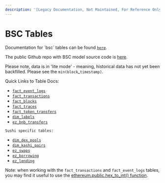 ```yaml
---
description: '[Legacy Documentation, Not Maintained, For Reference Only]'
---
```


# BSC Tables

Documentation for \`bsc\` tables can be found [`here`](https://flipsidecrypto.github.io/bsc-models/#!/overview).

The public Github repo with BSC model source code is [here](https://github.com/FlipsideCrypto/bsc-models).

Please note, data is in 'lite mode' - meaning, historical data has not yet been backfilled. Please see the `min(block`\_`timestamp)`.&#x20;

Quick Links to Table Docs:

* [`fact_event_logs`](https://flipsidecrypto.github.io/bsc-models/#!/model/model.bsc\_models.core\_\_fact\_event\_logs)
* [`fact_transactions`](https://flipsidecrypto.github.io/bsc-models/#!/model/model.bsc\_models.core\_\_fact\_transactions)
* [`fact_blocks`](https://flipsidecrypto.github.io/bsc-models/#!/model/model.bsc\_models.core\_\_fact\_blocks)
* [`fact_traces`](https://flipsidecrypto.github.io/bsc-models/#!/model/model.bsc\_models.core\_\_fact\_traces)
* [`fact_token_transfers`](https://flipsidecrypto.github.io/bsc-models/#!/model/model.bsc\_models.core\_\_fact\_token\_transfers)
* [`dim_labels`](https://flipsidecrypto.github.io/bsc-models/#!/model/model.bsc\_models.core\_\_dim\_labels)
* [`ez_bnb_transfers`](https://flipsidecrypto.github.io/bsc-models/#!/model/model.bsc\_models.core\_\_ez\_bnb\_transfers)

`Sushi specific tables:`

* [`dim_dex_pools`](https://flipsidecrypto.github.io/bsc-models/#!/model/model.bsc\_models.sushi\_\_dim\_dex\_pools)
* [`dim_kashi_pairs`](https://cloud.getdbt.com/accounts/1258/runs/77461492/docs/#!/model/model.bsc\_models.sushi\_\_dim\_kashi\_pairs)
* [`ez_swaps`](https://flipsidecrypto.github.io/bsc-models/#!/model/model.bsc\_models.sushi\_\_ez\_swaps)
* [`ez_borrowing`](https://cloud.getdbt.com/accounts/1258/runs/77461492/docs/#!/model/model.bsc\_models.sushi\_\_ez\_borrowing)
* [`ez_lending`](https://cloud.getdbt.com/accounts/1258/runs/77461492/docs/#!/model/model.bsc\_models.sushi\_\_ez\_lending)



Note: when working with the `fact_transactions` and `fact_event_logs` tables, you may find it useful to use the [ethereum.public.hex\_to\_int() function](../../hex-to-integer-function.md).

